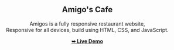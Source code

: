 <div align="center">
  


  <br />
  <br />

  <h2 align="center">Amigo's Cafe</h2>

  Amigos is a fully responsive restaurant website, <br />Responsive for all devices, build using HTML, CSS, and JavaScript.

  <a href="https://samaramanoj7.github.io/A-cafe/"><strong>➥ Live Demo</strong></a>

</div>

<br />


